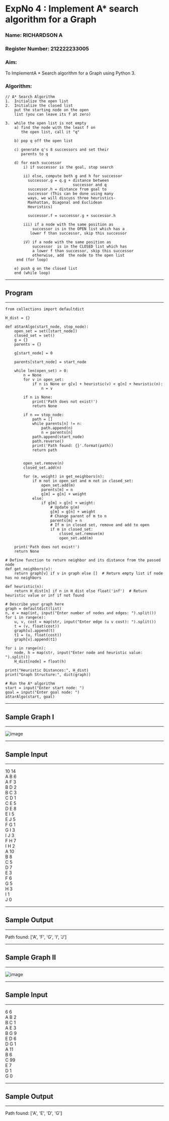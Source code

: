 <h1>ExpNo 4 : Implement A* search algorithm for a Graph</h1> 
<h3>Name: RICHARDSON A      </h3>
<h3>Register Number: 212222233005          </h3>
<H3>Aim:</H3>
<p>To ImplementA * Search algorithm for a Graph using Python 3.</p>
<H3>Algorithm:</H3>

``````
// A* Search Algorithm
1.  Initialize the open list
2.  Initialize the closed list
    put the starting node on the open 
    list (you can leave its f at zero)

3.  while the open list is not empty
    a) find the node with the least f on 
       the open list, call it "q"

    b) pop q off the open list
  
    c) generate q's 8 successors and set their 
       parents to q
   
    d) for each successor
        i) if successor is the goal, stop search
        
        ii) else, compute both g and h for successor
          successor.g = q.g + distance between 
                              successor and q
          successor.h = distance from goal to 
          successor (This can be done using many 
          ways, we will discuss three heuristics- 
          Manhattan, Diagonal and Euclidean 
          Heuristics)
          
          successor.f = successor.g + successor.h

        iii) if a node with the same position as 
            successor is in the OPEN list which has a 
           lower f than successor, skip this successor

        iV) if a node with the same position as 
            successor  is in the CLOSED list which has
            a lower f than successor, skip this successor
            otherwise, add  the node to the open list
     end (for loop)
  
    e) push q on the closed list
    end (while loop)

``````

<hr>
<h2>Program </h2>
<hr>

```
from collections import defaultdict

H_dist = {}

def aStarAlgo(start_node, stop_node):
    open_set = set([start_node])  
    closed_set = set()
    g = {}  
    parents = {}  
    
    g[start_node] = 0
   
    parents[start_node] = start_node

    while len(open_set) > 0:
        n = None
        for v in open_set:
            if n is None or g[v] + heuristic(v) < g[n] + heuristic(n):
                n = v

        if n is None: 
            print('Path does not exist!')
            return None
        
        if n == stop_node:
            path = []
            while parents[n] != n:
                path.append(n)
                n = parents[n]
            path.append(start_node)
            path.reverse()
            print('Path found: {}'.format(path))
            return path


        open_set.remove(n)
        closed_set.add(n)

        for (m, weight) in get_neighbors(n):
            if m not in open_set and m not in closed_set:
                open_set.add(m)
                parents[m] = n
                g[m] = g[n] + weight
            else:
                if g[m] > g[n] + weight:
                    # Update g(m)
                    g[m] = g[n] + weight
                    # Change parent of m to n
                    parents[m] = n
                    # If m in closed set, remove and add to open
                    if m in closed_set:
                        closed_set.remove(m)
                        open_set.add(m)

    print('Path does not exist!')
    return None

# Define function to return neighbor and its distance from the passed node
def get_neighbors(v):
    return graph[v] if v in graph else []  # Return empty list if node has no neighbors

def heuristic(n):
    return H_dist[n] if n in H_dist else float('inf')  # Return heuristic value or inf if not found

# Describe your graph here
graph = defaultdict(list)
n, e = map(int, input("Enter number of nodes and edges: ").split())
for i in range(e):
    u, v, cost = map(str, input("Enter edge (u v cost): ").split())
    t = (v, float(cost))
    graph[u].append(t)
    t1 = (u, float(cost))
    graph[v].append(t1)

for i in range(n):
    node, h = map(str, input("Enter node and heuristic value: ").split())
    H_dist[node] = float(h)

print("Heuristic Distances:", H_dist)
print("Graph Structure:", dict(graph))

# Run the A* algorithm
start = input("Enter start node: ")
goal = input("Enter goal node: ")
aStarAlgo(start, goal)
```

<hr>
<h2>Sample Graph I</h2>
<hr>

![image](https://github.com/natsaravanan/19AI405FUNDAMENTALSOFARTIFICIALINTELLIGENCE/assets/87870499/b1377c3f-011a-4c0f-a843-516842ae056a)

<hr>
<h2>Sample Input</h2>
<hr>
10 14 <br>
A B 6 <br>
A F 3 <br>
B D 2 <br>
B C 3 <br>
C D 1 <br>
C E 5 <br>
D E 8 <br>
E I 5 <br>
E J 5 <br>
F G 1 <br>
G I 3 <br>
I J 3 <br>
F H 7 <br>
I H 2 <br>
A 10 <br>
B 8 <br>
C 5 <br>
D 7 <br>
E 3 <br>
F 6 <br>
G 5 <br>
H 3 <br>
I 1 <br>
J 0 <br>
<hr>
<h2>Sample Output</h2>
<hr>
Path found: ['A', 'F', 'G', 'I', 'J']


<hr>
<h2>Sample Graph II</h2>
<hr>

![image](https://github.com/natsaravanan/19AI405FUNDAMENTALSOFARTIFICIALINTELLIGENCE/assets/87870499/acbb09cb-ed39-48e5-a59b-2f8d61b978a3)


<hr>
<h2>Sample Input</h2>
<hr>
6 6 <br>
A B 2 <br>
B C 1 <br>
A E 3 <br>
B G 9 <br>
E D 6 <br>
D G 1 <br>
A 11 <br>
B 6 <br>
C 99 <br>
E 7 <br>
D 1 <br>
G 0 <br>
<hr>
<h2>Sample Output</h2>
<hr>
Path found: ['A', 'E', 'D', 'G']
